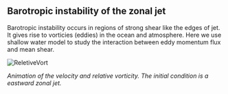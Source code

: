 ## Barotropic instability of the zonal jet 

Barotropic instability occurs in regions of strong shear like the edges of jet. It gives rise to vorticies (eddies) in the ocean and atmosphere. Here we use shallow water model to study the interaction between eddy momentum flux and mean shear.


![ReletiveVort](https://github.com/LuluTex/MPO624-2020/blob/master/Course_Modules_Topics_Notebooks/2020%20students%20modeling%20assignment/images/evolve.gif)

*Animation of the velocity and relative vorticity. The initial condition is a eastward zonal jet.*







